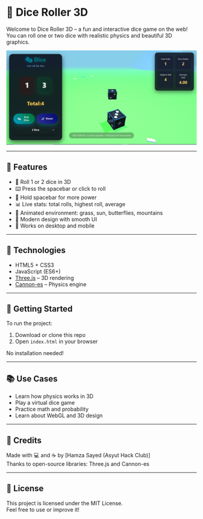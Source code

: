 # 🎲 Dice Roller 3D

Welcome to Dice Roller 3D – a fun and interactive dice game on the web!  
You can roll one or two dice with realistic physics and beautiful 3D graphics.

![Dice Roller Preview](preview.png)

---

## 🌟 Features

- 🎲 Roll 1 or 2 dice in 3D
- ⌨️ Press the spacebar or click to roll
- 🔋 Hold spacebar for more power
- 📊 Live stats: total rolls, highest roll, average
- 🌄 Animated environment: grass, sun, butterflies, mountains
- 🎨 Modern design with smooth UI
- 📱 Works on desktop and mobile

---

## 🧪 Technologies

- HTML5 + CSS3
- JavaScript (ES6+)
- [Three.js](https://threejs.org/) – 3D rendering
- [Cannon-es](https://pmndrs.github.io/cannon-es/) – Physics engine

---

## 🚀 Getting Started

To run the project:

1. Download or clone this repo
2. Open `index.html` in your browser

No installation needed!

---

## 📚 Use Cases

- Learn how physics works in 3D
- Play a virtual dice game
- Practice math and probability
- Learn about WebGL and 3D design

---

## 🙌 Credits

Made with 💻 and ☕ by [Hamza Sayed (Asyut Hack Club)]  
Thanks to open-source libraries: Three.js and Cannon-es

---

## 📄 License

This project is licensed under the MIT License.  
Feel free to use or improve it!
